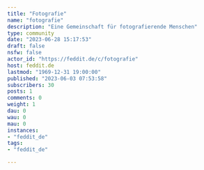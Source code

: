 ```yaml
---
title: "Fotografie" 
name: "fotografie"
description: "Eine Gemeinschaft für fotografierende Menschen"
type: community
date: "2023-06-28 15:17:53"
draft: false
nsfw: false
actor_id: "https://feddit.de/c/fotografie"
host: feddit.de
lastmod: "1969-12-31 19:00:00"
published: "2023-06-03 07:53:58"
subscribers: 30
posts: 1
comments: 0
weight: 1
dau: 0
wau: 0
mau: 0
instances:
- "feddit_de"
tags: 
- "feddit_de"

---
```

